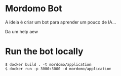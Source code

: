 # Mordomo Bot

A ideia é criar um bot para aprender um pouco de IA...

Da um help aew

# Run the bot locally

```
$ docker build . -t mordomo/application
$ docker run -p 3000:3000 -d mordomo/application
```
